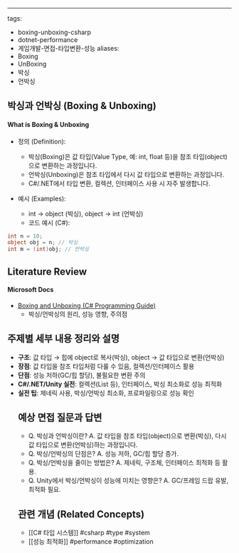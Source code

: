 ---
tags:
- boxing-unboxing-csharp
- dotnet-performance
- 게임개발-면접-타입변환-성능
aliases:
- Boxing
- UnBoxing
- 박싱
- 언박싱

## 박싱과 언박싱 (Boxing & Unboxing)

#### What is Boxing & Unboxing

- 정의 (Definition):
    - 박싱(Boxing)은 값 타입(Value Type, 예: int, float 등)을 참조 타입(object)으로 변환하는 과정입니다.
    - 언박싱(Unboxing)은 참조 타입에서 다시 값 타입으로 변환하는 과정입니다.
    - C#/.NET에서 타입 변환, 컬렉션, 인터페이스 사용 시 자주 발생합니다.

- 예시 (Examples):
    - int → object (박싱), object → int (언박싱)
    - 코드 예시 (C#):
```csharp
int n = 10;
object obj = n; // 박싱
int m = (int)obj; // 언박싱
```

## Literature Review

#### Microsoft Docs
- [Boxing and Unboxing (C# Programming Guide)](https://learn.microsoft.com/en-us/dotnet/csharp/programming-guide/types/boxing-and-unboxing)
    - 박싱/언박싱의 원리, 성능 영향, 주의점

## 주제별 세부 내용 정리와 설명
- **구조**: 값 타입 → 힙에 object로 복사(박싱), object → 값 타입으로 변환(언박싱)
- **장점**: 값 타입을 참조 타입처럼 다룰 수 있음, 컬렉션/인터페이스 활용
- **단점**: 성능 저하(GC/힙 할당), 불필요한 변환 주의
- **C#/.NET/Unity 실전**: 컬렉션(List<object> 등), 인터페이스, 박싱 최소화로 성능 최적화
- **실전 팁**: 제네릭 사용, 박싱/언박싱 최소화, 프로파일링으로 성능 확인

## 예상 면접 질문과 답변
- Q. 박싱과 언박싱이란?
  A. 값 타입을 참조 타입(object)으로 변환(박싱), 다시 값 타입으로 변환(언박싱)하는 과정입니다.
- Q. 박싱/언박싱의 단점은?
  A. 성능 저하, GC/힙 할당 증가.
- Q. 박싱/언박싱을 줄이는 방법은?
  A. 제네릭, 구조체, 인터페이스 최적화 등 활용.
- Q. Unity에서 박싱/언박싱이 성능에 미치는 영향은?
  A. GC/프레임 드랍 유발, 최적화 필요.

## 관련 개념 (Related Concepts)
- [[C# 타입 시스템]] #csharp #type #system
- [[성능 최적화]] #performance #optimization 